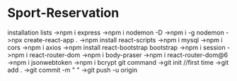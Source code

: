 # Sport-Reservation
installation lists
->npm i express
->npm i nodemon -D
->npm i -g nodemon
->npx create-react-app .
->npm install react-scripts
->npm i mysql
->npm i cors
->npm i axios
->npm install react-bootstrap bootstrap
->npm i session
->npm i react-router-dom
->npm i body-praser
->npm i react-router-dom@6
->npm i jsonwebtoken
->npm i bcrypt
git command
->git init //first time
->git add . 
->git commit -m " "
->git push -u origin
